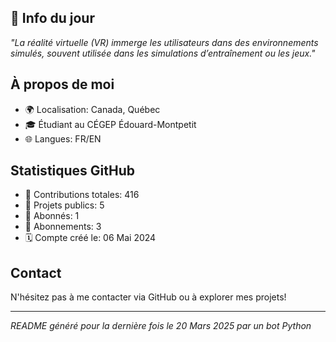 

## 💭 Info du jour
*"La réalité virtuelle (VR) immerge les utilisateurs dans des environnements simulés, souvent utilisée dans les simulations d’entraînement ou les jeux."*

## À propos de moi
- 🌍 Localisation: Canada, Québec
- 🎓 Étudiant au CÉGEP Édouard-Montpetit
- 🌐 Langues: FR/EN

## Statistiques GitHub
- 🧮 Contributions totales: 416
- 📂 Projets publics: 5
- 👥 Abonnés: 1
- 👀 Abonnements: 3
- 🗓️ Compte créé le: 06 Mai 2024

## Contact
N'hésitez pas à me contacter via GitHub ou à explorer mes projets!

---

*README généré pour la dernière fois le 20 Mars 2025 par un bot Python*
